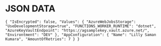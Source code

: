 ﻿

# JSON DATA

`
{
  "IsEncrypted": false,
  "Values": {
    "AzureWebJobsStorage": "UseDevelopmentStorage=true",
    "FUNCTIONS_WORKER_RUNTIME": "dotnet",
    "AzureKeyVaultEndpoint": "https://agsamplekey.vault.azure.net/",
    "Environtment": "DEV"
  },
  "AppConfiguration": {
    "Name": "Lilly Saman Kumara",
    "AmountOfRetries": 7
  }
}
`
